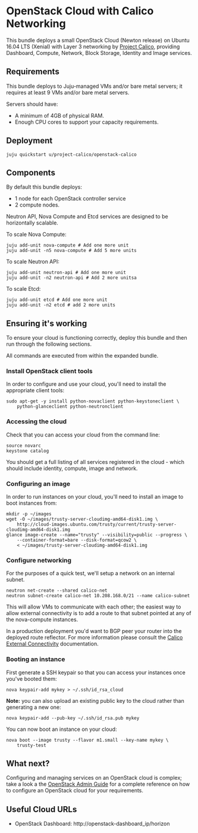 # OpenStack Cloud with Calico Networking

This bundle deploys a small OpenStack Cloud (Newton release) on Ubuntu 16.04
LTS (Xenial) with Layer 3 networking by [Project Calico][], providing
Dashboard, Compute, Network, Block Storage, Identity and Image services.

## Requirements

This bundle deploys to Juju-managed VMs and/or bare metal servers; it requires
at least 9 VMs and/or bare metal servers.

Servers should have:

 - A minimum of 4GB of physical RAM.
 - Enough CPU cores to support your capacity requirements.

## Deployment

    juju quickstart u/project-calico/openstack-calico

## Components

By default this bundle deploys:

- 1 node for each OpenStack controller service
- 2 compute nodes.

Neutron API, Nova Compute and Etcd services are designed to be horizontally
scalable.

To scale Nova Compute:

    juju add-unit nova-compute # Add one more unit
    juju add-unit -n5 nova-compute # Add 5 more units

To scale Neutron API:

    juju add-unit neutron-api # Add one more unit
    juju add-unit -n2 neutron-api # Add 2 more unitsa

To scale Etcd:

    juju add-unit etcd # Add one more unit
    juju add-unit -n2 etcd # add 2 more units

## Ensuring it's working

To ensure your cloud is functioning correctly, deploy this bundle and then run
through the following sections.

All commands are executed from within the expanded bundle.

### Install OpenStack client tools

In order to configure and use your cloud, you'll need to install the
appropriate client tools:

    sudo apt-get -y install python-novaclient python-keystoneclient \
        python-glanceclient python-neutronclient

### Accessing the cloud

Check that you can access your cloud from the command line:

    source novarc
    keystone catalog

You should get a full listing of all services registered in the cloud - which
should include identity, compute, image and network.

### Configuring an image

In order to run instances on your cloud, you'll need to install an image to
boot instances from:

    mkdir -p ~/images
    wget -O ~/images/trusty-server-cloudimg-amd64-disk1.img \
        http://cloud-images.ubuntu.com/trusty/current/trusty-server-cloudimg-amd64-disk1.img
    glance image-create --name="trusty" --visibility=public --progress \
        --container-format=bare --disk-format=qcow2 \
        < ~/images/trusty-server-cloudimg-amd64-disk1.img

### Configure networking

For the purposes of a quick test, we'll setup a network on an internal subnet.

    neutron net-create --shared calico-net
    neutron subnet-create calico-net 10.208.168.0/21 --name calico-subnet

This will allow VMs to communicate with each other; the easiest way to allow
external connectivity is to add a route to that subnet pointed at any of the
nova-compute instances.

In a production deployment you'd want to BGP peer your router into the deployed
route reflector.  For more information please consult the
[Calico External Connectivity][] documentation.

### Booting an instance

First generate a SSH keypair so that you can access your instances once you've
booted them:

    nova keypair-add mykey > ~/.ssh/id_rsa_cloud

**Note:** you can also upload an existing public key to the cloud rather than
generating a new one:

    nova keypair-add --pub-key ~/.ssh/id_rsa.pub mykey

You can now boot an instance on your cloud:

    nova boot --image trusty --flavor m1.small --key-name mykey \
        trusty-test

## What next?

Configuring and managing services on an OpenStack cloud is complex; take a look
a the [OpenStack Admin Guide][] for a complete reference on how to configure an
OpenStack cloud for your requirements.

## Useful Cloud URLs

 - OpenStack Dashboard: http://openstack-dashboard_ip/horizon

[Project Calico]: http://projectcalico.org
[Calico External Connectivity]: http://docs.projectcalico.org/en/latest/opens-external-conn.html
[OpenStack Admin Guide]: http://docs.openstack.org/admin-guide-cloud
